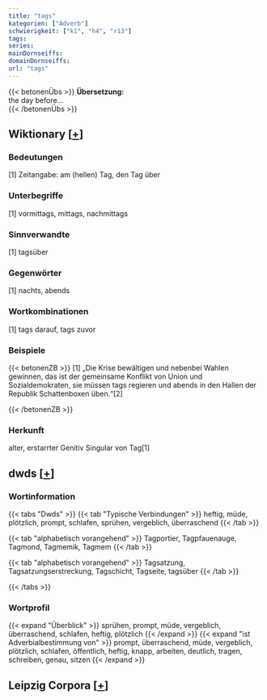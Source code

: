 ```yaml
---
title: "tags"
kategorien: ["Adverb"]
schwierigkeit: ["k1", "h4", "r13"]
tags:
series:
mainDornseiffs:
domainDornseiffs:
url: "tags"
---
```


{{< betonenÜbs >}}
**Übersetzung:**  
the day before...  
{{< /betonenÜbs >}}

## Wiktionary [[+](https://de.wiktionary.org/wiki/tags)]

### Bedeutungen
[1] Zeitangabe: am (hellen) Tag, den Tag über  

### Unterbegriffe
[1] vormittags, mittags, nachmittags  

### Sinnverwandte
[1] tagsüber  

### Gegenwörter
[1] nachts, abends  

### Wortkombinationen
[1] tags darauf, tags zuvor  

### Beispiele
{{< betonenZB >}}
[1] „Die Krise bewältigen und nebenbei Wahlen gewinnen, das ist der gemeinsame Konflikt von Union und Sozialdemokraten, sie müssen tags regieren und abends in den Hallen der Republik Schattenboxen üben.“[2]  

{{< /betonenZB >}}
### Herkunft
alter, erstarrter Genitiv Singular von Tag[1]  



## dwds [[+](https://www.dwds.de/wb/tags)]

### Wortinformation
{{< tabs "Dwds" >}}
{{< tab "Typische Verbindungen" >}}
heftig, müde, plötzlich, prompt, schlafen, sprühen, vergeblich, überraschend
{{< /tab >}}

{{< tab "alphabetisch vorangehend" >}}
Tagportier, Tagpfauenauge, Tagmond, Tagmemik, Tagmem
{{< /tab >}}

{{< tab "alphabetisch vorangehend" >}}
Tagsatzung, Tagsatzungserstreckung, Tagschicht, Tagseite, tagsüber
{{< /tab >}}

{{< /tabs >}}

### Wortprofil
{{< expand "Überblick" >}} sprühen, prompt, müde, vergeblich, überraschend, schlafen, heftig, plötzlich {{< /expand >}}
{{< expand "ist Adverbialbestimmung von" >}} prompt, überraschend, müde, vergeblich, plötzlich, schlafen, öffentlich, heftig, knapp, arbeiten, deutlich, tragen, schreiben, genau, sitzen {{< /expand >}}

## Leipzig Corpora [[+](https://corpora.uni-leipzig.de/en/res?word=tags&corpusId=deu_newscrawl-public_2018)]

